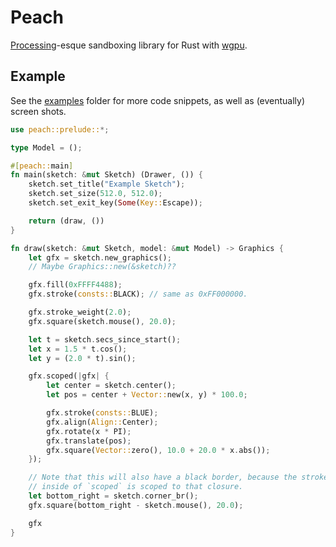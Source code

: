 # Peach

[Processing](https://processing.org)-esque sandboxing library for Rust with [wgpu](https://github.com/gfx-rs/wgpu-rs).

## Example

See the [examples](examples/) folder for more code snippets, as well as (eventually) screen shots.

```rust
use peach::prelude::*;

type Model = ();

#[peach::main]
fn main(sketch: &mut Sketch) (Drawer, ()) {
    sketch.set_title("Example Sketch");
    sketch.set_size(512.0, 512.0);
    sketch.set_exit_key(Some(Key::Escape));

    return (draw, ())
}

fn draw(sketch: &mut Sketch, model: &mut Model) -> Graphics {
    let gfx = sketch.new_graphics();
    // Maybe Graphics::new(&sketch)??

    gfx.fill(0xFFFF4488);
    gfx.stroke(consts::BLACK); // same as 0xFF000000.

    gfx.stroke_weight(2.0);
    gfx.square(sketch.mouse(), 20.0);

    let t = sketch.secs_since_start();
    let x = 1.5 * t.cos();
    let y = (2.0 * t).sin();

    gfx.scoped(|gfx| {
        let center = sketch.center();
        let pos = center + Vector::new(x, y) * 100.0;

        gfx.stroke(consts::BLUE);
        gfx.align(Align::Center);
        gfx.rotate(x * PI);
        gfx.translate(pos);
        gfx.square(Vector::zero(), 10.0 + 20.0 * x.abs());
    });

    // Note that this will also have a black border, because the stroke set
    // inside of `scoped` is scoped to that closure.
    let bottom_right = sketch.corner_br();
    gfx.square(bottom_right - sketch.mouse(), 20.0);

    gfx
}
```
